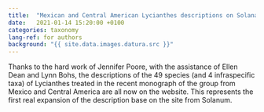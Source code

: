 ```yaml
---
title:  "Mexican and Central American Lycianthes descriptions on Solanaceae Source"
date:   2021-01-14 15:20:00 +0100
categories: taxonomy
lang-ref: for authors
background: "{{ site.data.images.datura.src }}"
---
```

Thanks to the hard work of Jennifer Poore, with the assistance of Ellen Dean and Lynn Bohs, the descriptions of the 49 species (and 4 infraspecific taxa) of Lycianthes treated in the recent monograph of the group from Mexico and Central America are all now on the website. This represents the first real expansion of the description base on the site from Solanum.


